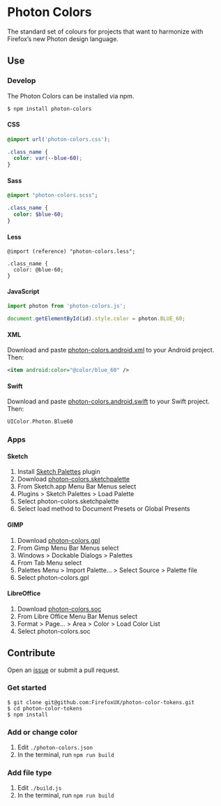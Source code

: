 # Photon Colors

The standard set of colours for projects that want to harmonize with Firefox’s new Photon design language.

## Use

### Develop

The Photon Colors can be installed via npm.

```bash
$ npm install photon-colors
```

#### CSS

```css
@import url('photon-colors.css');

.class_name {
  color: var(--blue-60);
}
```

#### Sass

```Sass
@import "photon-colors.scss";

.class_name {
  color: $blue-60;
}
```

#### Less

```less
@import (reference) "photon-colors.less";

.class_name {
  color: @blue-60;
}
```

#### JavaScript

```js
import photon from 'photon-colors.js';

document.getElementById(id).style.color = photon.BLUE_60;
```

#### XML

Download and paste [photon-colors.android.xml](https://github.com/FirefoxUX/photon-color-tokens/raw/master/photon-colors.android.xml) to your Android project. Then:

```xml
<item android:color="@color/blue_60" />
```

#### Swift

Download and paste [photon-colors.android.swift](https://github.com/FirefoxUX/photon-color-tokens/raw/master/photon-colors.android.swift) to your Swift project. Then:

```swift
UIColor.Photon.Blue60
```

### Apps

#### Sketch

1. Install [Sketch Palettes](https://github.com/andrewfiorillo/sketch-palettes/) plugin
2. Download [photon-colors.sketchpalette](https://github.com/FirefoxUX/photon-color-tokens/raw/master/photon-colors.sketchpalette)
3. From Sketch.app Menu Bar Menus select
4. Plugins > Sketch Palettes > Load Palette
5. Select photon-colors.sketchpalette
6. Select load method to Document Presets or Global Presents

#### GIMP

1. Download [photon-colors.gpl](https://github.com/FirefoxUX/photon-color-tokens/raw/master/photon-colors.gpl)
2. From Gimp Menu Bar Menus select
3. Windows > Dockable Dialogs > Palettes
4. From Tab Menu select
5. Palettes Menu > Import Palette... > Select Source > Palette file
6. Select photon-colors.gpl

#### LibreOffice

1. Download [photon-colors.soc](https://github.com/FirefoxUX/photon-color-tokens/raw/master/photon-colors.soc)
2. From Libre Office Menu Bar Menus select
3. Format > Page... > Area > Color > Load Color List
4. Select photon-colors.soc

## Contribute

Open an [issue](https://github.com/FirefoxUX/photon-color-tokens/issues/new) or submit a pull request.

### Get started

```
$ git clone git@github.com:FirefoxUX/photon-color-tokens.git
$ cd photon-color-tokens
$ npm install
```

### Add or change color

1. Edit `./photon-colors.json`
2. In the terminal, run `npm run build`

### Add file type

1. Edit `./build.js`
2. In the terminal, run `npm run build`



